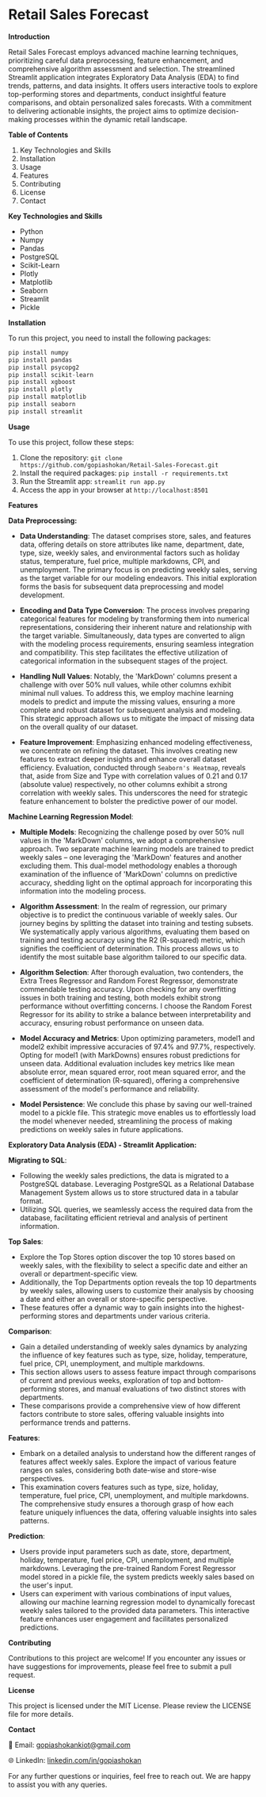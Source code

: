 # Retail Sales Forecast

**Introduction**

Retail Sales Forecast employs advanced machine learning techniques, prioritizing careful data preprocessing, feature enhancement, and comprehensive algorithm assessment and selection. The streamlined Streamlit application integrates Exploratory Data Analysis (EDA) to find trends, patterns, and data insights. It offers users interactive tools to explore top-performing stores and departments, conduct insightful feature comparisons, and obtain personalized sales forecasts. With a commitment to delivering actionable insights, the project aims to optimize decision-making processes within the dynamic retail landscape.


**Table of Contents**

1. Key Technologies and Skills
2. Installation
3. Usage
4. Features
5. Contributing
6. License
7. Contact


**Key Technologies and Skills**
- Python
- Numpy
- Pandas
- PostgreSQL
- Scikit-Learn
- Plotly
- Matplotlib
- Seaborn
- Streamlit
- Pickle


**Installation**

To run this project, you need to install the following packages:

```python
pip install numpy
pip install pandas
pip install psycopg2
pip install scikit-learn
pip install xgboost
pip install plotly
pip install matplotlib
pip install seaborn
pip install streamlit
```

**Usage**

To use this project, follow these steps:

1. Clone the repository: ```git clone https://github.com/gopiashokan/Retail-Sales-Forecast.git```
2. Install the required packages: ```pip install -r requirements.txt```
3. Run the Streamlit app: ```streamlit run app.py```
4. Access the app in your browser at ```http://localhost:8501```


**Features**

**Data Preprocessing:**

- **Data Understanding**: The dataset comprises store, sales, and features data, offering details on store attributes like name, department, date, type, size, weekly sales, and environmental factors such as holiday status, temperature, fuel price, multiple markdowns, CPI, and unemployment. The primary focus is on predicting weekly sales, serving as the target variable for our modeling endeavors. This initial exploration forms the basis for subsequent data preprocessing and model development.

- **Encoding and Data Type Conversion**: The process involves preparing categorical features for modeling by transforming them into numerical representations, considering their inherent nature and relationship with the target variable. Simultaneously, data types are converted to align with the modeling process requirements, ensuring seamless integration and compatibility. This step facilitates the effective utilization of categorical information in the subsequent stages of the project.

- **Handling Null Values**: Notably, the 'MarkDown' columns present a challenge with over 50% null values, while other columns exhibit minimal null values. To address this, we employ machine learning models to predict and impute the missing values, ensuring a more complete and robust dataset for subsequent analysis and modeling. This strategic approach allows us to mitigate the impact of missing data on the overall quality of our dataset.

- **Feature Improvement**: Emphasizing enhanced modeling effectiveness, we concentrate on refining the dataset. This involves creating new features to extract deeper insights and enhance overall dataset efficiency. Evaluation, conducted through `Seaborn's Heatmap`, reveals that, aside from Size and Type with correlation values of 0.21 and 0.17 (absolute value) respectively, no other columns exhibit a strong correlation with weekly sales. This underscores the need for strategic feature enhancement to bolster the predictive power of our model.


**Machine Learning Regression Model**:

- **Multiple Models**: Recognizing the challenge posed by over 50% null values in the 'MarkDown' columns, we adopt a comprehensive approach. Two separate machine learning models are trained to predict weekly sales – one leveraging the 'MarkDown' features and another excluding them. This dual-model methodology enables a thorough examination of the influence of 'MarkDown' columns on predictive accuracy, shedding light on the optimal approach for incorporating this information into the modeling process.

- **Algorithm Assessment**: In the realm of regression, our primary objective is to predict the continuous variable of weekly sales. Our journey begins by splitting the dataset into training and testing subsets. We systematically apply various algorithms, evaluating them based on training and testing accuracy using the R2 (R-squared) metric, which signifies the coefficient of determination. This process allows us to identify the most suitable base algorithm tailored to our specific data.

- **Algorithm Selection**: After thorough evaluation, two contenders, the Extra Trees Regressor and Random Forest Regressor, demonstrate commendable testing accuracy. Upon checking for any overfitting issues in both training and testing, both models exhibit strong performance without overfitting concerns. I choose the Random Forest Regressor for its ability to strike a balance between interpretability and accuracy, ensuring robust performance on unseen data.

- **Model Accuracy and Metrics**: Upon optimizing parameters, model1 and model2 exhibit impressive accuracies of 97.4% and 97.7%, respectively. Opting for model1 (with MarkDowns) ensures robust predictions for unseen data. Additional evaluation includes key metrics like mean absolute error, mean squared error, root mean squared error, and the coefficient of determination (R-squared), offering a comprehensive assessment of the model's performance and reliability.

- **Model Persistence**: We conclude this phase by saving our well-trained model to a pickle file. This strategic move enables us to effortlessly load the model whenever needed, streamlining the process of making predictions on weekly sales in future applications.



**Exploratory Data Analysis (EDA) - Streamlit Application:**

**Migrating to SQL**: 
- Following the weekly sales predictions, the data is migrated to a PostgreSQL database. Leveraging PostgreSQL as a Relational Database Management System allows us to store structured data in a tabular format. 
- Utilizing SQL queries, we seamlessly access the required data from the database, facilitating efficient retrieval and analysis of pertinent information.

**Top Sales**: 
- Explore the Top Stores option discover the top 10 stores based on weekly sales, with the flexibility to select a specific date and either an overall or department-specific view. 
- Additionally, the Top Departments option reveals the top 10 departments by weekly sales, allowing users to customize their analysis by choosing a date and either an overall or store-specific perspective. 
- These features offer a dynamic way to gain insights into the highest-performing stores and departments under various criteria.

**Comparison**: 
- Gain a detailed understanding of weekly sales dynamics by analyzing the influence of key features such as type, size, holiday, temperature, fuel price, CPI, unemployment, and multiple markdowns. 
- This section allows users to assess feature impact through comparisons of current and previous weeks, exploration of top and bottom-performing stores, and manual evaluations of two distinct stores with departments. 
- These comparisons provide a comprehensive view of how different factors contribute to store sales, offering valuable insights into performance trends and patterns.

**Features**: 
- Embark on a detailed analysis to understand how the different ranges of features affect weekly sales. Explore the impact of various feature ranges on sales, considering both date-wise and store-wise perspectives. 
- This examination covers features such as type, size, holiday, temperature, fuel price, CPI, unemployment, and multiple markdowns. The comprehensive study ensures a thorough grasp of how each feature uniquely influences the data, offering valuable insights into sales patterns.

**Prediction**: 
- Users provide input parameters such as date, store, department, holiday, temperature, fuel price, CPI, unemployment, and multiple markdowns. Leveraging the pre-trained Random Forest Regressor model stored in a pickle file, the system predicts weekly sales based on the user's input. 
- Users can experiment with various combinations of input values, allowing our machine learning regression model to dynamically forecast weekly sales tailored to the provided data parameters. This interactive feature enhances user engagement and facilitates personalized predictions.


**Contributing**

Contributions to this project are welcome! If you encounter any issues or have suggestions for improvements, please feel free to submit a pull request.


**License**

This project is licensed under the MIT License. Please review the LICENSE file for more details.


**Contact**

📧 Email: gopiashokankiot@gmail.com 

🌐 LinkedIn: [linkedin.com/in/gopiashokan](https://www.linkedin.com/in/gopiashokan)

For any further questions or inquiries, feel free to reach out. We are happy to assist you with any queries.
